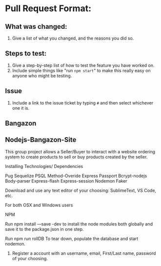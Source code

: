 # Pull Request Format:

## What was changed:
1. Give a list of what you changed, and the reasons you did so.

## Steps to test:
1. Give a step-by-step list of how to test the feature you have worked on.
1. Include simple things like "run  `npm start`" to make this really easy on anyone who might be testing.

## Issue
1. Include a link to the issue ticket by typing `#` and then select whichever one it is.

## Bangazon

## Nodejs-Bangazon-Site

This group project allows a Seller/Buyer to interact with a website ordering system to create products to sell or buy products created by the seller.


>
Installing Technologies/ Dependencies

Pug
Sequelize
PSQL
Method-Overide
Express 
Passport
Bcrypt-nodejs
Body-parser
Express-flash
Express-session
Nodemon
Faker

Download and use any text editor of your choosing: SublimeText, VS Code, etc.

For both OSX and Windows users

NPM

Run npm install —save -dev to install the node modules both globally and save it to the package.json in one step.


Run npm run rollDB
To tear down, populate the database and start nodemon.

1. Register a account with an  username, email, First/Last name, password of your choosing.
